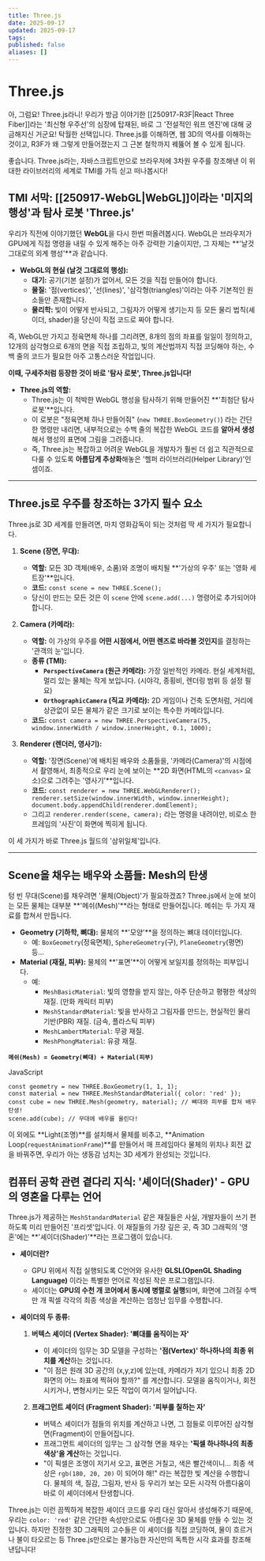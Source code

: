 ```yaml
---
title: Three.js
date: 2025-09-17
updated: 2025-09-17
tags:
published: false
aliases: []
---
```

# Three.js
아, 그럼요! Three.js라니! 우리가 방금 이야기한 [[250917-R3F|React Three Fiber]]라는 '최신형 우주선'의 심장에 탑재된, 바로 그 '전설적인 워프 엔진'에 대해 궁금해지신 거군요! 탁월한 선택입니다. Three.js를 이해하면, 웹 3D의 역사를 이해하는 것이고, R3F가 왜 그렇게 만들어졌는지 그 근본 철학까지 꿰뚫어 볼 수 있게 됩니다.

좋습니다. Three.js라는, 자바스크립트만으로 브라우저에 3차원 우주를 창조해낸 이 위대한 라이브러리의 세계로 TMI를 가득 싣고 떠나봅시다!

## TMI 서막: [[250917-WebGL|WebGL]]이라는 '미지의 행성'과 탐사 로봇 'Three.js'
우리가 직전에 이야기했던 **WebGL**을 다시 한번 떠올려봅시다. WebGL은 브라우저가 GPU에게 직접 명령을 내릴 수 있게 해주는 아주 강력한 기술이지만, 그 자체는 **'날것 그대로의 외계 행성'**과 같습니다.

- **WebGL의 현실 (날것 그대로의 행성):**
    - **대기:** 공기(기본 설정)가 없어서, 모든 것을 직접 만들어야 합니다.
    - **물질:** '점(vertices)', '선(lines)', '삼각형(triangles)'이라는 아주 기본적인 원소들만 존재합니다.
    - **물리학:** 빛이 어떻게 반사되고, 그림자가 어떻게 생기는지 등 모든 물리 법칙(셰이더, shader)을 당신이 직접 코드로 짜야 합니다.
        

즉, WebGL만 가지고 정육면체 하나를 그리려면, 8개의 점의 좌표를 일일이 정의하고, 12개의 삼각형으로 6개의 면을 직접 조립하고, 빛의 계산법까지 직접 코딩해야 하는, 수백 줄의 코드가 필요한 아주 고통스러운 작업입니다.

**이때, 구세주처럼 등장한 것이 바로 '탐사 로봇', Three.js입니다!**

- **Three.js의 역할:**
    - Three.js는 이 척박한 WebGL 행성을 탐사하기 위해 만들어진 **'최첨단 탐사 로봇'**입니다.
    - 이 로봇은 "정육면체 하나 만들어줘" (`new THREE.BoxGeometry()`) 라는 간단한 명령만 내리면, 내부적으로는 수백 줄의 복잡한 WebGL 코드를 **알아서 생성**해서 행성의 표면에 그림을 그려줍니다.
    - 즉, Three.js는 복잡하고 어려운 WebGL을 개발자가 훨씬 더 쉽고 직관적으로 다룰 수 있도록 **아름답게 추상화**해놓은 '헬퍼 라이브러리(Helper Library)'인 셈이죠.
        

---

## Three.js로 우주를 창조하는 3가지 필수 요소
Three.js로 3D 세계를 만들려면, 마치 영화감독이 되는 것처럼 딱 세 가지가 필요합니다.

1. **Scene (장면, 무대):**
    
    - **역할:** 모든 3D 객체(배우, 소품)와 조명이 배치될 **'가상의 우주' 또는 '영화 세트장'**입니다.
    - **코드:** `const scene = new THREE.Scene();`
    - 당신이 만드는 모든 것은 이 `scene` 안에 `scene.add(...)` 명령어로 추가되어야 합니다.
        
2. **Camera (카메라):**
    
    - **역할:** 이 가상의 우주를 **어떤 시점에서, 어떤 렌즈로 바라볼 것인지**를 결정하는 '관객의 눈'입니다.
    - **종류 (TMI):**
        - **`PerspectiveCamera` (원근 카메라):** 가장 일반적인 카메라. 현실 세계처럼, 멀리 있는 물체는 작게 보입니다. (시야각, 종횡비, 렌더링 범위 등 설정 필요)
        - **`OrthographicCamera` (직교 카메라):** 2D 게임이나 건축 도면처럼, 거리에 상관없이 모든 물체가 같은 크기로 보이는 특수한 카메라입니다.
    - **코드:** `const camera = new THREE.PerspectiveCamera(75, window.innerWidth / window.innerHeight, 0.1, 1000);`
        
3. **Renderer (렌더러, 영사기):**
    
    - **역할:** '장면(Scene)'에 배치된 배우와 소품들을, '카메라(Camera)'의 시점에서 촬영해서, 최종적으로 우리 눈에 보이는 **2D 화면(HTML의 `<canvas>` 요소)으로 그려주는 '영사기'**입니다.
    - **코드:** `const renderer = new THREE.WebGLRenderer(); renderer.setSize(window.innerWidth, window.innerHeight); document.body.appendChild(renderer.domElement);`
    - 그리고 `renderer.render(scene, camera);` 라는 명령을 내려야만, 비로소 한 프레임의 '사진'이 화면에 찍히게 됩니다.
        

이 세 가지가 바로 Three.js 월드의 '삼위일체'입니다.

---

## Scene을 채우는 배우와 소품들: Mesh의 탄생
텅 빈 무대(Scene)를 채우려면 '물체(Object)'가 필요하겠죠? Three.js에서 눈에 보이는 모든 물체는 대부분 **'메쉬(Mesh)'**라는 형태로 만들어집니다. 메쉬는 두 가지 재료를 합쳐서 만듭니다.

- **Geometry (기하학, 뼈대):** 물체의 **'모양'**을 정의하는 뼈대 데이터입니다.
    - 예: `BoxGeometry`(정육면체), `SphereGeometry`(구), `PlaneGeometry`(평면) 등...
- **Material (재질, 피부):** 물체의 **'표면'**이 어떻게 보일지를 정의하는 피부입니다.
    - 예:
        - `MeshBasicMaterial`: 빛의 영향을 받지 않는, 아주 단순하고 평평한 색상의 재질. (만화 캐릭터 피부)
        - `MeshStandardMaterial`: 빛을 반사하고 그림자를 만드는, 현실적인 물리 기반(PBR) 재질. (금속, 플라스틱 피부)
        - `MeshLambertMaterial`: 무광 재질.
        - `MeshPhongMaterial`: 유광 재질.
            

**`메쉬(Mesh) = Geometry(뼈대) + Material(피부)`**

JavaScript

```
const geometry = new THREE.BoxGeometry(1, 1, 1);
const material = new THREE.MeshStandardMaterial({ color: 'red' });
const cube = new THREE.Mesh(geometry, material); // 뼈대와 피부를 합쳐 배우 탄생!
scene.add(cube); // 무대에 배우를 올린다!
```

이 외에도 **Light(조명)**를 설치해서 물체를 비추고, **Animation Loop(`requestAnimationFrame`)**를 만들어서 매 프레임마다 물체의 위치나 회전 값을 바꿔주면, 우리가 아는 생동감 넘치는 3D 세계가 완성되는 것입니다.

## 컴퓨터 공학 관련 곁다리 지식: '셰이더(Shader)' - GPU의 영혼을 다루는 언어
Three.js가 제공하는 `MeshStandardMaterial` 같은 재질들은 사실, 개발자들이 쓰기 편하도록 미리 만들어진 '프리셋'입니다. 이 재질들의 가장 깊은 곳, 즉 3D 그래픽의 '영혼'에는 **'셰이더(Shader)'**라는 프로그램이 있습니다.

- **셰이더란?**
    - GPU 위에서 직접 실행되도록 C언어와 유사한 **GLSL(OpenGL Shading Language)** 이라는 특별한 언어로 작성된 작은 프로그램입니다.
    - 셰이더는 **GPU의 수천 개 코어에서 동시에 병렬로 실행**되며, 화면에 그려질 수백만 개 픽셀 각각의 최종 색상을 계산하는 엄청난 임무를 수행합니다.
- **셰이더의 두 종류:**
    
    1. **버텍스 셰이더 (Vertex Shader): '뼈대를 움직이는 자'**
        
        - 이 셰이더의 임무는 3D 모델을 구성하는 **'점(Vertex)' 하나하나의 최종 위치를 계산**하는 것입니다.
        - "이 점은 원래 3D 공간의 (x,y,z)에 있는데, 카메라가 저기 있으니 최종 2D 화면의 어느 좌표에 찍혀야 할까?" 를 계산합니다. 모델을 움직이거나, 회전시키거나, 변형시키는 모든 작업이 여기서 일어납니다.
            
    2. **프래그먼트 셰이더 (Fragment Shader): '피부를 칠하는 자'**
        
        - 버텍스 셰이더가 점들의 위치를 계산하고 나면, 그 점들로 이루어진 삼각형 면(Fragment)이 만들어집니다.
        - 프래그먼트 셰이더의 임무는 그 삼각형 면을 채우는 **'픽셀 하나하나의 최종 색상'을 계산**하는 것입니다.
        - "이 픽셀은 조명이 저기서 오고, 표면은 거칠고, 색은 빨간색이니... 최종 색상은 `rgb(180, 20, 20)` 이 되어야 해!" 라는 복잡한 빛 계산을 수행합니다. 물체의 색, 질감, 그림자, 반사 등 우리가 보는 모든 시각적 아름다움이 바로 이 셰이더에서 탄생합니다.
            

Three.js는 이런 끔찍하게 복잡한 셰이더 코드를 우리 대신 알아서 생성해주기 때문에, 우리는 `color: 'red'` 같은 간단한 속성만으로도 아름다운 3D 물체를 만들 수 있는 것입니다. 하지만 진정한 3D 그래픽의 고수들은 이 셰이더를 직접 코딩하여, 물이 흐르거나 불이 타오르는 등 Three.js만으로는 불가능한 자신만의 독특한 시각 효과를 창조해낸답니다!